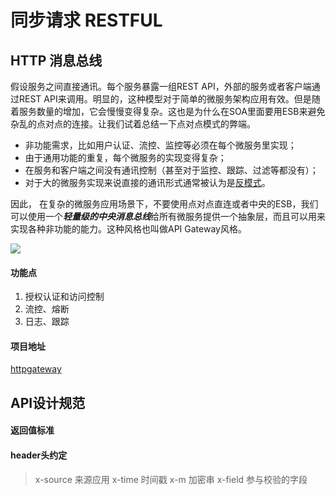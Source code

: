 # 同步请求 RESTFUL

## HTTP 消息总线

假设服务之间直接通讯。每个服务暴露一组REST API，外部的服务或者客户端通过REST API来调用。明显的，这种模型对于简单的微服务架构应用有效。但是随着服务数量的增加，它会慢慢变得复杂。这也是为什么在SOA里面要用ESB来避免杂乱的点对点的连接。让我们试着总结一下点对点模式的弊端。

- 非功能需求，比如用户认证、流控、监控等必须在每个微服务里实现；
- 由于通用功能的重复，每个微服务的实现变得复杂；
- 在服务和客户端之间没有通讯控制（甚至对于监控、跟踪、过滤等都没有）；
- 对于大的微服务实现来说直接的通讯形式通常被认为是[反模式](http://www.infoq.com/articles/seven-uservices-antipatterns)。


因此， 在复杂的微服务应用场景下，不要使用点对点直连或者中央的ESB，我们可以使用一个***轻量级的中央消息总线***给所有微服务提供一个抽象层，而且可以用来实现各种非功能的能力。这种风格也叫做API Gateway风格。

![](http://img.dockerinfo.net/2016/07/20160718114652.jpg)

#### 功能点

1. 授权认证和访问控制
1. 流控、熔断
1. 日志、跟踪

#### 项目地址 
[httpgateway](https://github.com/ifintech/httpgateway)


## API设计规范


#### 返回值标准
#### header头约定

> x-source 来源应用
> x-time 时间戳
> x-m 加密串
> x-field 参与校验的字段
